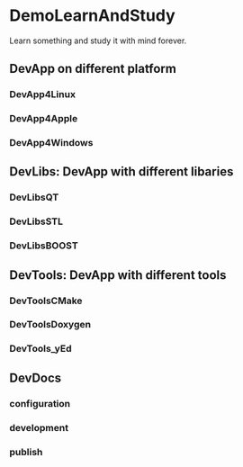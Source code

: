 # DemoLearnAndStudy
Learn something and study it with mind forever.

## DevApp on different platform

### DevApp4Linux

### DevApp4Apple

### DevApp4Windows


## DevLibs: DevApp with different libaries

### DevLibsQT

### DevLibsSTL

### DevLibsBOOST


## DevTools: DevApp with different tools

### DevToolsCMake

### DevToolsDoxygen

### DevTools_yEd


## DevDocs 

### configuration

### development

### publish

